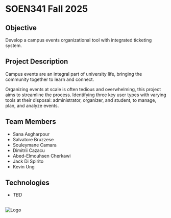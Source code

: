 
# SOEN341 Fall 2025

## Objective
Develop a campus events organizational tool with integrated ticketing system.
## Project Description
Campus events are an integral part of university life, bringing the community together to learn and connect. 

Organizing events at scale is often tedious and overwhelming, this project aims to streamline the process. Identifying three key user types with varying tools at their disposal: administrator, organizer, and student, to manage, plan, and analyze events.

## Team Members
- Sana Asgharpour
- Salvatore Bruzzese
- Souleymane Camara
- Dimitrii Cazacu
- Abed-Elmouhsen Cherkawi
- Jack Di Spirito
- Kevin Ung
## Technologies
- *TBD*
## 


![Logo](https://upload.wikimedia.org/wikipedia/fr/9/97/Universit%C3%A9_Concordia_%28logo%29.svg)

